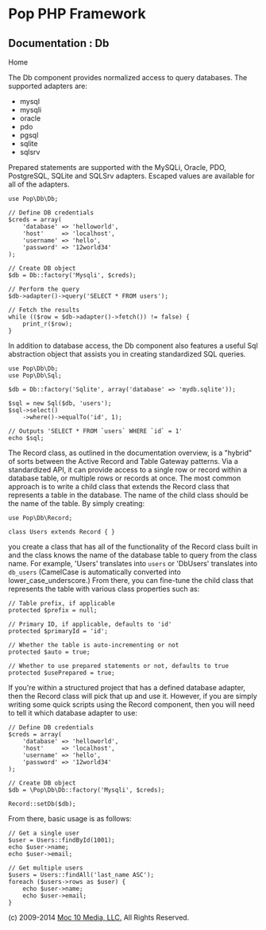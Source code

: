 Pop PHP Framework
=================

Documentation : Db
------------------

Home

The Db component provides normalized access to query databases. The
supported adapters are:

-   mysql
-   mysqli
-   oracle
-   pdo
-   pgsql
-   sqlite
-   sqlsrv

Prepared statements are supported with the MySQLi, Oracle, PDO,
PostgreSQL, SQLite and SQLSrv adapters. Escaped values are available for
all of the adapters.

    use Pop\Db\Db;

    // Define DB credentials
    $creds = array(
        'database' => 'helloworld',
        'host'     => 'localhost',
        'username' => 'hello',
        'password' => '12world34'
    );

    // Create DB object
    $db = Db::factory('Mysqli', $creds);

    // Perform the query
    $db->adapter()->query('SELECT * FROM users');

    // Fetch the results
    while (($row = $db->adapter()->fetch()) != false) {
        print_r($row);
    }

In addition to database access, the Db component also features a useful
Sql abstraction object that assists you in creating standardized SQL
queries.

    use Pop\Db\Db;
    use Pop\Db\Sql;

    $db = Db::factory('Sqlite', array('database' => 'mydb.sqlite'));

    $sql = new Sql($db, 'users');
    $sql->select()
        ->where()->equalTo('id', 1);

    // Outputs 'SELECT * FROM `users` WHERE `id` = 1'
    echo $sql;

The Record class, as outlined in the documentation overview, is a "hybrid" of sorts between the Active Record and Table Gateway patterns. Via a standardized API, it can provide access to a single row or record within a database table, or multiple rows or records at once. The most common approach is to write a child class that extends the Record class that represents a table in the database. The name of the child class should be the name of the table. By simply creating:

    use Pop\Db\Record;

    class Users extends Record { }

you create a class that has all of the functionality of the Record class built in and the class knows the name of the database table to query from the class name. For example,  'Users' translates into `users` or 'DbUsers' translates into `db_users` (CamelCase is automatically converted into lower_case_underscore.) From there, you can fine-tune the child class that represents the table with various class properties such as:

    // Table prefix, if applicable
    protected $prefix = null;

    // Primary ID, if applicable, defaults to 'id'
    protected $primaryId = 'id';

    // Whether the table is auto-incrementing or not
    protected $auto = true;

    // Whether to use prepared statements or not, defaults to true
    protected $usePrepared = true;

If you're within a structured project that has a defined database adapter, then the Record class will pick that up and use it. However, if you are simply writing some quick scripts using the Record component, then you will need to tell it which database adapter to use:

    // Define DB credentials
    $creds = array(
        'database' => 'helloworld',
        'host'     => 'localhost',
        'username' => 'hello',
        'password' => '12world34'
    );

    // Create DB object
    $db = \Pop\Db\Db::factory('Mysqli', $creds);

    Record::setDb($db);

From there, basic usage is as follows:

    // Get a single user
    $user = Users::findById(1001);
    echo $user->name;
    echo $user->email;

    // Get multiple users
    $users = Users::findAll('last_name ASC');
    foreach ($users->rows as $user) {
        echo $user->name;
        echo $user->email;
    }

\(c) 2009-2014 [Moc 10 Media, LLC.](http://www.moc10media.com) All
Rights Reserved.
